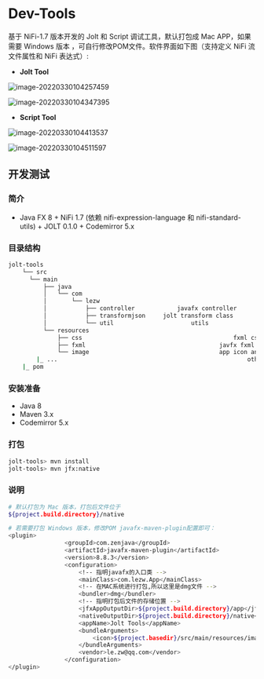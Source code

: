 # Dev-Tools

基于 NiFi-1.7 版本开发的  Jolt 和 Script 调试工具，默认打包成 Mac APP，如果需要 Windows 版本 ，可自行修改POM文件。软件界面如下图（支持定义 NiFi 流文件属性和 NiFi 表达式）:

+ **Jolt Tool**

![image-20220330104257459](https://gitee.com/lezww/le.zw/raw/master/img/image-20220330104257459.png)

![image-20220330104347395](https://gitee.com/lezww/le.zw/raw/master/img/image-20220330104347395.png)

+ **Script Tool**

![image-20220330104413537](https://gitee.com/lezww/le.zw/raw/master/img/image-20220330104413537.png)

![image-20220330104511597](https://gitee.com/lezww/le.zw/raw/master/img/image-20220330104511597.png)

## 开发测试

### 简介

* Java FX 8 + NiFi 1.7 (依赖 nifi-expression-language 和 nifi-standard-utils) + JOLT 0.1.0 + Codemirror 5.x

### 目录结构

```bash
jolt-tools																root
	└── src
      └── main
          ├── java
          │   └── com
          │       └── lezw
          │           ├── controller			javafx controller
          │           ├── transformjson		jolt transform class
          │           └── util						utils
          └── resources
              ├── css											fxml css
              ├── fxml										javfx fxml
              └── image										app icon and background images
        |_ ...														other modules, to be extended
	|_ pom																	root pom
```



### 安装准备

* Java 8
* Maven 3.x
* Codemirror 5.x 

### 打包

```bash
jolt-tools> mvn install
jolt-tools> mvn jfx:native
```

### 说明

```bash
# 默认打包为 Mac 版本，打包后文件位于
${project.build.directory}/native

# 若需要打包 Windows 版本，修改POM javafx-maven-plugin配置即可：
<plugin>
                <groupId>com.zenjava</groupId>
                <artifactId>javafx-maven-plugin</artifactId>
                <version>8.8.3</version>
                <configuration>
                    <!-- 指明javafx的入口类 -->
                    <mainClass>com.lezw.App</mainClass>
                    <!-- 在MAC系统进行打包,所以这里是dmg文件 -->
                    <bundler>dmg</bundler>
                    <!-- 指明打包后文件的存储位置 -->
                    <jfxAppOutputDir>${project.build.directory}/app</jfxAppOutputDir>
                    <nativeOutputDir>${project.build.directory}/native</nativeOutputDir>
                    <appName>Jolt Tools</appName>
                    <bundleArguments>
                        <icon>${project.basedir}/src/main/resources/image/icon.icns</icon>
                    </bundleArguments>
                    <vendor>le.zw@qq.com</vendor>
                </configuration>
</plugin>
```
